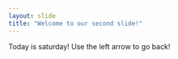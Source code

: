 ```yaml
---
layout: slide
title: "Welcome to our second slide!"
---
```

Today is saturday!
Use the left arrow to go back!
